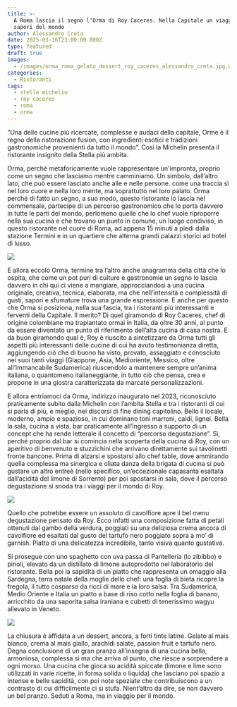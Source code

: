 ```yaml
---
title: >-
  A Roma lascia il segno l’Orma di Roy Caceres. Nella Capitale un viaggio tra i
  sapori del mondo
author: Alessandro Creta
date: 2025-03-16T23:00:00.000Z
type: featured
draft: true
images:
  - /images/orma_roma_gelato_dessert_roy_caceres_alessandro_creta.jpg.webp
categories:
  - Ristoranti
tags:
  - stella michelin
  - roy caceres
  - roma
  - orma
---
```


“Una delle cucine più ricercate, complesse e audaci della capitale, Orme è il regno della ristorazione fusion, con ingredienti esotici e tradizioni gastronomiche provenienti da tutto il mondo”. Così la Michelin presenta il ristorante insignito della Stella più ambìta.

Orma, perché metaforicamente vuole rappresentare un'impronta, proprio come un segno che lasciamo mentre camminiamo. Un simbolo, dall’altro lato, che può essere lasciato anche alle e nelle persone. come una traccia sì nel loro cuore e nella loro mente, ma soprattutto nel loro palato. Orma perché di fatto un segno, a suo modo, questo ristorante lo lascia nel commensale, partecipe di un percorso gastronomico che lo porta davvero in tutte le parti del mondo, perlomeno quelle che lo chef vuole riproporre nella sua cucina e che trovano un punto in comune, un luogo condiviso, in questo ristorante nel cuore di Roma, ad appena 15 minuti a piedi dalla stazione Termini e in un quartiere che alterna grandi palazzi storici ad hotel di lusso. 

![](/images/orma_roma_ingresso.jpg.webp)

E allora eccolo Orma, termine tra l’altro anche anagramma della città che lo ospita, che come un pot puri di culture e gastronomie un segno lo lascia davvero in chi qui ci viene a mangiare, approcciandosi a una cucina originale, creativa, tecnica, elaborata, ma che nell’intensità e complessità di gusti, sapori e sfumature trova una grande espressione. E anche per questo che Orma si posiziona, nella sua fascia, tra i ristoranti più interessanti e ferventi della Capitale. Il merito? Di quel giramondo di Roy Caceres, chef di origine colombiane ma trapiantato ormai in Italia, da oltre 30 anni, al punto da essere diventato un punto di riferimento dell’alta cucina di casa nostra. E da buon giramondo qual è, Roy è riuscito a sintetizzare da Orma tutti gli aspetti più interessanti delle cucine di cui ha avuto testimonianza diretta, aggiungendo ciò che di buono ha visto, provato, assaggiato e conosciuto nei suoi tanti viaggi (Giappone, Asia, Medioriente, Messico, oltre all’immancabile Sudamerica) riuscendolo a mantenere sempre un’anima italiana, o quantomeno italianeggiante, in tutto ciò che pensa, crea e propone in una giostra caratterizzata da marcate personalizzazioni.

E allora entriamoci da Orma, indirizzo inaugurato nel 2023, riconosciuto praticamente subito dalla Michelin con l’ambita Stella e tra i ristoranti di cui si parla di più, e meglio, nei discorsi di fine dining capitolino. Bello il locale, moderno, ampio e spazioso, in cui dominano toni marroni, caldi, lignei. Bella la sala, cucina a vista, bar praticamente all’ingresso a supporto di un concept che ha rende letterale il concetto di “percorso degustazione”. Sì, perché proprio dal bar si comincia nella scoperta della cucina di Roy, con un aperitivo di benvenuto e stuzzichini che arrivano direttamente sui tavolinetti fronte bancone. Prima di alzarsi e spostarsi allo chef table, dove ammirando quella complessa ma sinergica e oliata danza della brigata di cucina si può gustare un altro entreè (nello specifico, un’eccezionale capasanta esaltata dall’acidità del limone di Sorrento) per poi spostarsi in sala, dove il percorso degustazione si snoda tra i viaggi per il mondo di Roy.

![](/images/orma_roma_capasanta_caceres.jpg.webp)

Quello che potrebbe essere un assoluto di cavolfiore apre il bel menu degustazione pensato da Roy. Ecco infatti una composizione fatta di petali ottenuti dal gambo della verdura, poggiati su una deliziosa crema ancora di cavolfiore ed esaltati dal gusto del tartufo nero poggiato sopra a mo’ di garnish. Piatto di una delicatezza incredibile, tanto visiva quanto gustativa. 

Si prosegue con uno spaghetto con uva passa di Pantelleria (lo zibibbo) e pinoli, elevato da un distillato di limone autoprodotto nel laboratorio del ristorante. Bella poi la sapidità di un piatto che rappresenta un omaggio alla Sardegna, terra natale della moglie dello chef: una foglia di bieta ricopre la fregola, il tutto cosparso da ricci di mare e la loro salsa. Tra Sudamerica, Medio Oriente e Italia un piatto a base di riso cotto nella foglia di banano, arricchito da una saporita salsa iraniana e cubetti di tenerissimo wagyu allevato in Veneto. 

![](/images/ormai_roma_wagyu_caceres_alessandro_creta.jpg.webp)

La chiusura è affidata a un dessert, ancora, a forti tinte latine. Gelato al mais bianco, crema al mais giallo, arachidi salate, passion fruit e tartufo nero. Degna conclusione di un gran pranzo all’insegna di una cucina bella, armoniosa, complessa sì ma che arriva al punto, che riesce a sorprendere a ogni morso. Una cucina che gioca su acidità spiccate (limone e lime sono utilizzati in varie ricette, in forma solida o liquida) che lasciano poi spazio a intense e belle sapidità, con poi note speziate che contribuiscono a un contrasto di cui difficilmente ci si stufa. Nient’altro da dire, se non davvero un bel pranzo. Seduti a Roma, ma in viaggio per il mondo.
